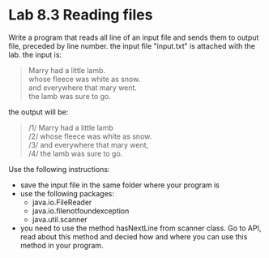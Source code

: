 # Lab 8.3 Reading files

Write a program that reads all line of an input file and sends them to output file, preceded by line number. the input file "input.txt" is attached with the lab. the input is:

> Marry had a little lamb.\
> whose fleece was white as snow.\
> and everywhere that mary went.\
> the lamb was sure to go.

the output will be:

> /1/ Marry had a little lamb\
> /2/ whose fleece was white as snow.\
> /3/ and everywhere that mary went,\
> /4/ the lamb was sure to go.

Use the following instructions:
* save the input file in the same folder where your program is
* use the following packages:
    * java.io.FileReader
    * java.io.filenotfoundexception
    * java.util.scanner
* you need to use the method hasNextLine from scanner class. Go to API, read about this method and decied how and where you can use this method in your program. 